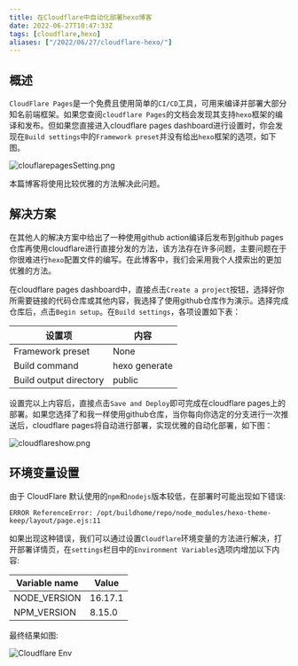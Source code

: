 ```yaml
---
title: 在Cloudflare中自动化部署hexo博客
date: 2022-06-27T10:47:33Z
tags: [cloudflare,hexo]
aliases: ["/2022/06/27/cloudflare-hexo/"]
---
```


## 概述

`CloudFlare Pages`是一个免费且使用简单的`CI/CD`工具，可用来编译并部署大部分知名前端框架。如果您查阅`cloudflare Pages`的文档会发现其支持`hexo`框架的编译和发布。但如果您直接进入cloudflare pages dashboard进行设置时，你会发现在`Build settings`中的`Framework preset`并没有给出`hexo`框架的选项，如下图。

![clouflarepagesSetting.png](https://acjgpfqbqr.cloudimg.io/_s3_/clouflarepagesSetting.png)

本篇博客将使用比较优雅的方法解决此问题。

## 解决方案

在其他人的解决方案中给出了一种使用github action编译后发布到github pages仓库再使用cloudflare进行直接分发的方法，该方法存在许多问题，主要问题在于你很难进行`hexo`配置文件的编写。在此博客中，我们会采用我个人摸索出的更加优雅的方法。

在cloudflare pages dashboard中，直接点击`Create a project`按钮，选择好你所需要链接的代码仓库或其他内容，我选择了使用github仓库作为演示。选择完成仓库后，点击`Begin setup`。在`Build settings`，各项设置如下表：

| 设置项 | 内容 |
|--|--|
| Framework preset | None |
| Build command | hexo generate |
| Build output directory | public |

设置完以上内容后，直接点击`Save and Deploy`即可完成在cloudflare pages上的部署。如果您选择了和我一样使用github仓库，当你每向你选定的分支进行一次推送后，cloudflare pages将自动进行部署，实现优雅的自动化部署，如下图：

![cloudflareshow.png](https://acjgpfqbqr.cloudimg.io/_s3_/cloudflareshow.png)

## 环境变量设置

由于 CloudFlare 默认使用的`npm`和`nodejs`版本较低，在部署时可能出现如下错误:
```log
ERROR ReferenceError: /opt/buildhome/repo/node_modules/hexo-theme-keep/layout/page.ejs:11
```

如果出现这种错误，我们可以通过设置`Cloudflare`环境变量的方法进行解决，打开部署详情页，在`settings`栏目中的`Environment Variables`选项内增加以下内容:

| Variable name | Value |
| -- | -- |
| NODE_VERSION | 16.17.1 |
| NPM_VERSION | 8.15.0 |

最终结果如图:

![Cloudflare Env](https://img.gopic.xyz/bd2a6e597e46d685f1c03bd561a56de1.png)
